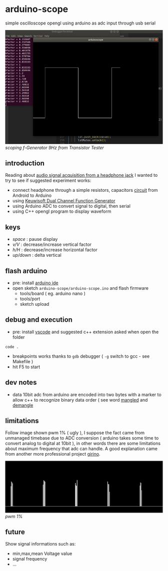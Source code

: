 # arduino-scope
simple oscilloscope opengl using arduino as adc input through usb serial

![img](doc/Selection_001.png)
*scoping f-Generator 9Hz from Transistor Tester*

## introduction

Reading about [audio signal acquisition from a headphone jack](http://forum.arduino.cc/index.php?topic=42833.0) I wanted to try to see if suggested experiment works:
- connect headphone through a simple resistors, capacitors [circuit](http://interface.khm.de/index.php/lab/interfaces-advanced/arduino-realtime-audio-processing/) from Android to Arduino
- using [Keuwisoft Dual Channel Function Generator](https://play.google.com/store/apps/details?id=com.keuwl.functiongenerator)
- using Arduino ADC to convert signal to digital, then serial
- using C++ opengl program to display waveform

## keys

- *space* : pause display
- *v/V* : decrease/increase vertical factor
- *h/H* : decrease/increase horizontal factor
- *up/down* : delta vertical

## flash arduino

- pre: install [arduino ide](https://www.arduino.cc/en/Main/Software)
- open sketch `arduino-scope/arduino-scope.ino` and flash firmware
  - tools/board ( eg. arduino nano )
  - tools/port
  - sketch upload

## debug and execution

- pre: install [vscode](https://code.visualstudio.com/) and suggested c++ extension asked when open the folder

```
code .
```

- breakpoints works thanks to `gdb` debugger ( `-g` switch to gcc - see Makefile )
- hit F5 to start

## dev notes

- data 10bit adc from arduino are encoded into two bytes with a marker to allow c++ to recognize binary data order ( see word [mangled](https://github.com/devel0/arduino-scope/blob/3fe14ac2e20721e855c94ae7a256e31a1498df7d/arduino-scope/arduino-scope.ino#L27-L39) and [demangle](https://github.com/devel0/arduino-scope/blob/3fe14ac2e20721e855c94ae7a256e31a1498df7d/arduinoscope.cc#L152)

## limitations

Follow image shown pwm 1% ( ugly ), I suppose the fact came from unmanaged timebase due to ADC conversion ( arduino takes some time to convert analog to digital at 10bit ), in other words there are some limitations about maximum frequency that adc can handle. A good explanation came from another more professional project [girino](https://www.instructables.com/id/Girino-Fast-Arduino-Oscilloscope/).

![img](doc/Selection_002.png)
*pwm 1%*

## future

Show signal informations such as:
- min,max,mean Voltage value
- signal frequency
- ...
